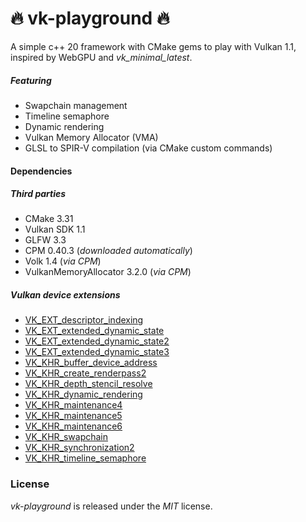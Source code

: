 # :fire: vk-playground :fire:

A simple c++ 20 framework with CMake gems to play with Vulkan 1.1, inspired by WebGPU and _vk_minimal_latest_.

##### Featuring

 * Swapchain management
 * Timeline semaphore
 * Dynamic rendering
 * Vulkan Memory Allocator (VMA)
 * GLSL to SPIR-V compilation (via CMake custom commands)
 
#### Dependencies

##### Third parties

 * CMake 3.31
 * Vulkan SDK 1.1
 * GLFW 3.3
 * CPM 0.40.3 (_downloaded automatically_)
 * Volk 1.4 (_via CPM_)
 * VulkanMemoryAllocator 3.2.0 (_via CPM_)

##### Vulkan device extensions

* [VK_EXT_descriptor_indexing](https://registry.khronos.org/vulkan/specs/latest/man/html/VK_EXT_descriptor_indexing.html)
* [VK_EXT_extended_dynamic_state](https://registry.khronos.org/vulkan/specs/latest/man/html/VK_EXT_extended_dynamic_state.html)
* [VK_EXT_extended_dynamic_state2](https://registry.khronos.org/vulkan/specs/latest/man/html/VK_EXT_extended_dynamic_state2.html)
* [VK_EXT_extended_dynamic_state3](https://registry.khronos.org/vulkan/specs/latest/man/html/VK_EXT_extended_dynamic_state3.html)
* [VK_KHR_buffer_device_address]( https://registry.khronos.org/vulkan/specs/latest/man/html/VK_KHR_buffer_device_address.html)
* [VK_KHR_create_renderpass2](https://registry.khronos.org/vulkan/specs/latest/man/html/VK_KHR_create_renderpass2.html)
* [VK_KHR_depth_stencil_resolve](https://registry.khronos.org/vulkan/specs/latest/man/html/VK_KHR_depth_stencil_resolve.html)
* [VK_KHR_dynamic_rendering](https://registry.khronos.org/vulkan/specs/latest/man/html/VK_KHR_dynamic_rendering.html)
* [VK_KHR_maintenance4](https://registry.khronos.org/vulkan/specs/latest/man/html/VK_KHR_maintenance4.html)
* [VK_KHR_maintenance5](https://registry.khronos.org/vulkan/specs/latest/man/html/VK_KHR_maintenance5.html)
* [VK_KHR_maintenance6](https://registry.khronos.org/vulkan/specs/latest/man/html/VK_KHR_maintenance6.html)
* [VK_KHR_swapchain](https://registry.khronos.org/vulkan/specs/latest/man/html/VK_KHR_swapchain.html)
* [VK_KHR_synchronization2](https://registry.khronos.org/vulkan/specs/latest/man/html/VK_KHR_synchronization2.html)
* [VK_KHR_timeline_semaphore](https://registry.khronos.org/vulkan/specs/latest/man/html/VK_KHR_timeline_semaphore.html)


### License

*vk-playground* is released under the *MIT* license.